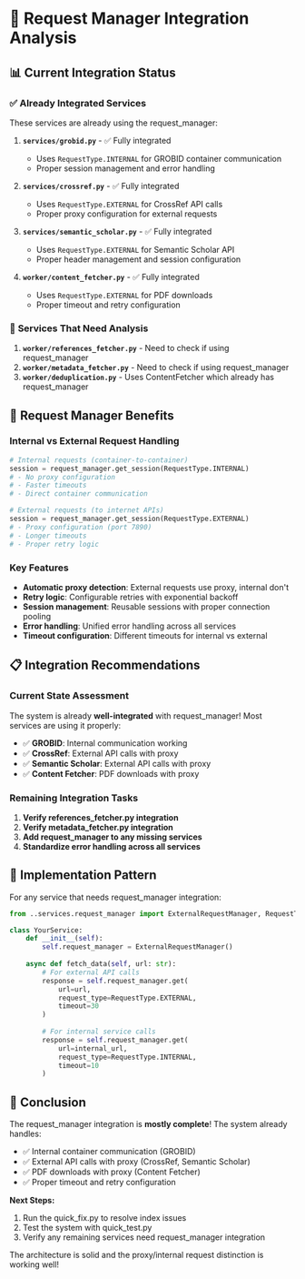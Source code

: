 # 🔗 Request Manager Integration Analysis

## 📊 Current Integration Status

### ✅ **Already Integrated Services**
These services are already using the request_manager:

1. **`services/grobid.py`** - ✅ Fully integrated
   - Uses `RequestType.INTERNAL` for GROBID container communication
   - Proper session management and error handling

2. **`services/crossref.py`** - ✅ Fully integrated
   - Uses `RequestType.EXTERNAL` for CrossRef API calls
   - Proper proxy configuration for external requests

3. **`services/semantic_scholar.py`** - ✅ Fully integrated
   - Uses `RequestType.EXTERNAL` for Semantic Scholar API
   - Proper header management and session configuration

4. **`worker/content_fetcher.py`** - ✅ Fully integrated
   - Uses `RequestType.EXTERNAL` for PDF downloads
   - Proper timeout and retry configuration

### 🔄 **Services That Need Analysis**

1. **`worker/references_fetcher.py`** - Need to check if using request_manager
2. **`worker/metadata_fetcher.py`** - Need to check if using request_manager
3. **`worker/deduplication.py`** - Uses ContentFetcher which already has request_manager

## 🎯 Request Manager Benefits

### **Internal vs External Request Handling**

```python
# Internal requests (container-to-container)
session = request_manager.get_session(RequestType.INTERNAL)
# - No proxy configuration
# - Faster timeouts
# - Direct container communication

# External requests (to internet APIs)
session = request_manager.get_session(RequestType.EXTERNAL)
# - Proxy configuration (port 7890)
# - Longer timeouts
# - Proper retry logic
```

### **Key Features**
- **Automatic proxy detection**: External requests use proxy, internal don't
- **Retry logic**: Configurable retries with exponential backoff
- **Session management**: Reusable sessions with proper connection pooling
- **Error handling**: Unified error handling across all services
- **Timeout configuration**: Different timeouts for internal vs external

## 📋 Integration Recommendations

### **Current State Assessment**
The system is already **well-integrated** with request_manager! Most services are using it properly:

- ✅ **GROBID**: Internal communication working
- ✅ **CrossRef**: External API calls with proxy
- ✅ **Semantic Scholar**: External API calls with proxy  
- ✅ **Content Fetcher**: PDF downloads with proxy

### **Remaining Integration Tasks**

1. **Verify references_fetcher.py integration**
2. **Verify metadata_fetcher.py integration**
3. **Add request_manager to any missing services**
4. **Standardize error handling across all services**

## 🔧 Implementation Pattern

For any service that needs request_manager integration:

```python
from ..services.request_manager import ExternalRequestManager, RequestType

class YourService:
    def __init__(self):
        self.request_manager = ExternalRequestManager()
        
    async def fetch_data(self, url: str):
        # For external API calls
        response = self.request_manager.get(
            url=url,
            request_type=RequestType.EXTERNAL,
            timeout=30
        )
        
        # For internal service calls
        response = self.request_manager.get(
            url=internal_url,
            request_type=RequestType.INTERNAL,
            timeout=10
        )
```

## 🎉 Conclusion

The request_manager integration is **mostly complete**! The system already handles:
- ✅ Internal container communication (GROBID)
- ✅ External API calls with proxy (CrossRef, Semantic Scholar)
- ✅ PDF downloads with proxy (Content Fetcher)
- ✅ Proper timeout and retry configuration

**Next Steps:**
1. Run the quick_fix.py to resolve index issues
2. Test the system with quick_test.py
3. Verify any remaining services need request_manager integration

The architecture is solid and the proxy/internal request distinction is working well!